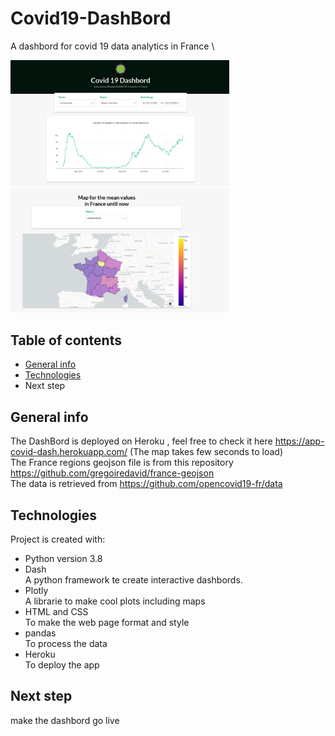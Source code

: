 # Covid19-DashBord
A dashbord for covid 19 data analytics in France \
<p float="right">
  <img src="images/plot.png" width="350" />
  <img src="images/map.png" width="350" />   
</p>


 
## Table of contents
* [General info](#general-info)
* [Technologies](#technologies)
* Next step

## General info
The DashBord is deployed on Heroku , feel free to check it here https://app-covid-dash.herokuapp.com/	(The map takes few seconds to load)\
The France regions geojson file is from this repository https://github.com/gregoiredavid/france-geojson \
The data is retrieved from https://github.com/opencovid19-fr/data 
## Technologies
Project is created with:
* Python version 3.8
* Dash \
A python framework te create interactive dashbords. 
* Plotly \
A librarie to make cool plots including maps
* HTML and CSS \
To make the web page format and style
* pandas \
 To process  the data 
* Heroku \
To deploy the app 

	
## Next step
make the dashbord go live 
